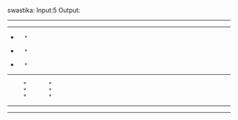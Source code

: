 
swastika:
Input:5
Output:

---------------------------
 *       * * * * *
 *       *        
 *       *        
 *       *        
 * * * * * * * * *
         *       *
         *       *
         *       *
 * * * * *       *

--------------------------------
